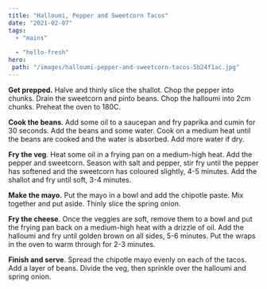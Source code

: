 ```yaml
---
title: "Halloumi, Pepper and Sweetcorn Tacos"
date: "2021-02-07"
tags: 
  - "mains"
 
  - "hello-fresh"
hero: 
 path: "/images/halloumi-pepper-and-sweetcorn-tacos-5b24f1ac.jpg"
---
```


**Get prepped.** Halve and thinly slice the shallot. Chop the pepper into chunks. Drain the sweetcorn and pinto beans. Chop the halloumi into 2cm chunks. Preheat the oven to 180C.

**Cook the beans**. Add some oil to a saucepan and fry paprika and cumin for 30 seconds. Add the beans and some water. Cook on a medium heat until the beans are cooked and the water is absorbed. Add more water if dry.

**Fry the veg**. Heat some oil in a frying pan on a medium-high heat. Add the pepper and sweetcorn. Season with salt and pepper, stir fry until the pepper has softened and the sweetcorn has coloured slightly, 4-5 minutes. Add the shallot and fry until soft, 3-4 minutes.

**Make the mayo.** Put the mayo in a bowl and add the chipotle paste. Mix together and put aside. Thinly slice the spring onion.

**Fry the cheese**. Once the veggies are soft, remove them to a bowl and put the frying pan back on a medium-high heat with a drizzle of oil. Add the halloumi and fry until golden brown on all sides, 5-6 minutes. Put the wraps in the oven to warm through for 2-3 minutes.

**Finish and serve**. Spread the chipotle mayo evenly on each of the tacos. Add a layer of beans. Divide the veg, then sprinkle over the halloumi and spring onion.
